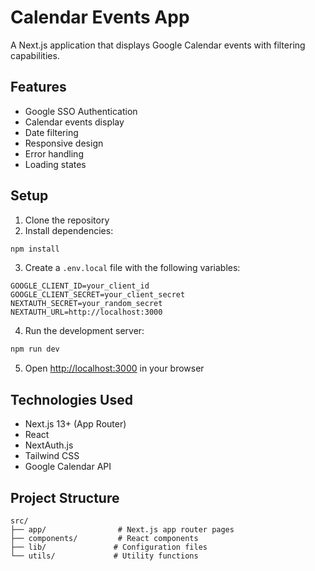 # Calendar Events App

A Next.js application that displays Google Calendar events with filtering capabilities.

## Features

- Google SSO Authentication
- Calendar events display
- Date filtering
- Responsive design
- Error handling
- Loading states

## Setup

1. Clone the repository
2. Install dependencies:
```bash
npm install
```

3. Create a `.env.local` file with the following variables:
```
GOOGLE_CLIENT_ID=your_client_id
GOOGLE_CLIENT_SECRET=your_client_secret
NEXTAUTH_SECRET=your_random_secret
NEXTAUTH_URL=http://localhost:3000
```

4. Run the development server:
```bash
npm run dev
```

5. Open [http://localhost:3000](http://localhost:3000) in your browser

## Technologies Used

- Next.js 13+ (App Router)
- React
- NextAuth.js
- Tailwind CSS
- Google Calendar API

## Project Structure

```
src/
├── app/                # Next.js app router pages
├── components/         # React components
├── lib/               # Configuration files
└── utils/             # Utility functions
```

